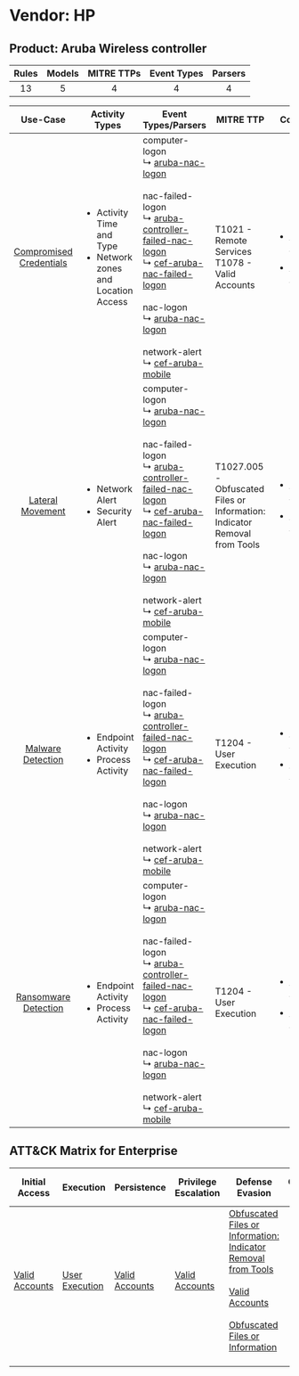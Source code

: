 Vendor: HP
==========
Product: Aruba Wireless controller
----------------------------------
| Rules | Models | MITRE TTPs | Event Types | Parsers |
|:-----:|:------:|:----------:|:-----------:|:-------:|
|  13   |   5    |     4      |      4      |    4    |

|                                  Use-Case                                  | Activity Types                                                                      | Event Types/Parsers                                                                                                                                                                                                                                                                                                                                                                                                                                                                        | MITRE TTP                                                                     | Content                                                                                                                         |
|:--------------------------------------------------------------------------:| ----------------------------------------------------------------------------------- | ------------------------------------------------------------------------------------------------------------------------------------------------------------------------------------------------------------------------------------------------------------------------------------------------------------------------------------------------------------------------------------------------------------------------------------------------------------------------------------------ | ----------------------------------------------------------------------------- | ------------------------------------------------------------------------------------------------------------------------------- |
| [Compromised Credentials](../../../UseCases/uc_compromised_credentials.md) | <ul><li>Activity Time  and Type</li><li>Network zones and Location Access</li></ul> |  computer-logon<br> ↳ [aruba-nac-logon](Parsers/parserContent_aruba-nac-logon.md)<br><br> nac-failed-logon<br> ↳ [aruba-controller-failed-nac-logon](Parsers/parserContent_aruba-controller-failed-nac-logon.md)<br> ↳ [cef-aruba-nac-failed-logon](Parsers/parserContent_cef-aruba-nac-failed-logon.md)<br><br> nac-logon<br> ↳ [aruba-nac-logon](Parsers/parserContent_aruba-nac-logon.md)<br><br> network-alert<br> ↳ [cef-aruba-mobile](Parsers/parserContent_cef-aruba-mobile.md)<br> | T1021 - Remote Services<br>T1078 - Valid Accounts<br>                         | [<ul><li>4 Rules</li></ul><ul><li>1 Models</li></ul>](Rules_Models/r_m_hp_aruba_wireless_controller_Compromised_Credentials.md) |
|        [Lateral Movement](../../../UseCases/uc_lateral_movement.md)        | <ul><li>Network Alert</li><li>Security Alert</li></ul>                              |  computer-logon<br> ↳ [aruba-nac-logon](Parsers/parserContent_aruba-nac-logon.md)<br><br> nac-failed-logon<br> ↳ [aruba-controller-failed-nac-logon](Parsers/parserContent_aruba-controller-failed-nac-logon.md)<br> ↳ [cef-aruba-nac-failed-logon](Parsers/parserContent_cef-aruba-nac-failed-logon.md)<br><br> nac-logon<br> ↳ [aruba-nac-logon](Parsers/parserContent_aruba-nac-logon.md)<br><br> network-alert<br> ↳ [cef-aruba-mobile](Parsers/parserContent_cef-aruba-mobile.md)<br> | T1027.005 - Obfuscated Files or Information: Indicator Removal from Tools<br> | [<ul><li>5 Rules</li></ul><ul><li>3 Models</li></ul>](Rules_Models/r_m_hp_aruba_wireless_controller_Lateral_Movement.md)        |
|       [Malware Detection](../../../UseCases/uc_malware_detection.md)       | <ul><li>Endpoint Activity</li><li>Process Activity</li></ul>                        |  computer-logon<br> ↳ [aruba-nac-logon](Parsers/parserContent_aruba-nac-logon.md)<br><br> nac-failed-logon<br> ↳ [aruba-controller-failed-nac-logon](Parsers/parserContent_aruba-controller-failed-nac-logon.md)<br> ↳ [cef-aruba-nac-failed-logon](Parsers/parserContent_cef-aruba-nac-failed-logon.md)<br><br> nac-logon<br> ↳ [aruba-nac-logon](Parsers/parserContent_aruba-nac-logon.md)<br><br> network-alert<br> ↳ [cef-aruba-mobile](Parsers/parserContent_cef-aruba-mobile.md)<br> | T1204 - User Execution<br>                                                    | [<ul><li>4 Rules</li></ul><ul><li>1 Models</li></ul>](Rules_Models/r_m_hp_aruba_wireless_controller_Malware_Detection.md)       |
|    [Ransomware Detection](../../../UseCases/uc_ransomware_detection.md)    | <ul><li>Endpoint Activity</li><li>Process Activity</li></ul>                        |  computer-logon<br> ↳ [aruba-nac-logon](Parsers/parserContent_aruba-nac-logon.md)<br><br> nac-failed-logon<br> ↳ [aruba-controller-failed-nac-logon](Parsers/parserContent_aruba-controller-failed-nac-logon.md)<br> ↳ [cef-aruba-nac-failed-logon](Parsers/parserContent_cef-aruba-nac-failed-logon.md)<br><br> nac-logon<br> ↳ [aruba-nac-logon](Parsers/parserContent_aruba-nac-logon.md)<br><br> network-alert<br> ↳ [cef-aruba-mobile](Parsers/parserContent_cef-aruba-mobile.md)<br> | T1204 - User Execution<br>                                                    | [<ul><li>4 Rules</li></ul><ul><li>1 Models</li></ul>](Rules_Models/r_m_hp_aruba_wireless_controller_Ransomware_Detection.md)    |

ATT&CK Matrix for Enterprise
----------------------------
| Initial Access                                                      | Execution                                                           | Persistence                                                         | Privilege Escalation                                                | Defense Evasion                                                                                                                                                                                                                                                               | Credential Access | Discovery | Lateral Movement                                                     | Collection | Command and Control | Exfiltration | Impact |
| ------------------------------------------------------------------- | ------------------------------------------------------------------- | ------------------------------------------------------------------- | ------------------------------------------------------------------- | ----------------------------------------------------------------------------------------------------------------------------------------------------------------------------------------------------------------------------------------------------------------------------- | ----------------- | --------- | -------------------------------------------------------------------- | ---------- | ------------------- | ------------ | ------ |
| [Valid Accounts](https://attack.mitre.org/techniques/T1078)<br><br> | [User Execution](https://attack.mitre.org/techniques/T1204)<br><br> | [Valid Accounts](https://attack.mitre.org/techniques/T1078)<br><br> | [Valid Accounts](https://attack.mitre.org/techniques/T1078)<br><br> | [Obfuscated Files or Information: Indicator Removal from Tools](https://attack.mitre.org/techniques/T1027/005)<br><br>[Valid Accounts](https://attack.mitre.org/techniques/T1078)<br><br>[Obfuscated Files or Information](https://attack.mitre.org/techniques/T1027)<br><br> |                   |           | [Remote Services](https://attack.mitre.org/techniques/T1021)<br><br> |            |                     |              |        |